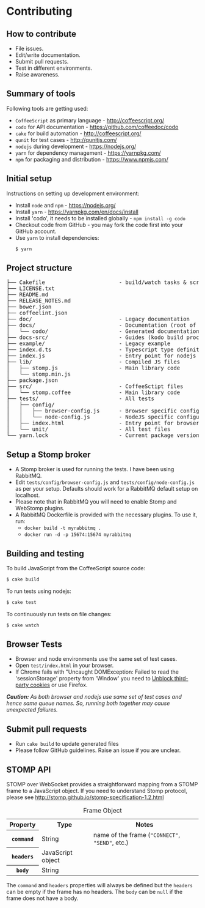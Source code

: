 # Contributing

## How to contribute

* File issues.
* Edit/write documentation.
* Submit pull requests.
* Test in different environments.
* Raise awareness.

## Summary of tools

Following tools are getting used:

* `CoffeeScript` as primary language - http://coffeescript.org/
* `codo` for API documentation - https://github.com/coffeedoc/codo
* `cake` for build automation - http://coffeescript.org/
* `qunit` for test cases - http://qunitjs.com/
* `nodejs` during development - https://nodejs.org/
* `yarn` for dependency management - https://yarnpkg.com/
* `npm` for packaging and distribution - https://www.npmjs.com/

## Initial setup

Instructions on setting up development environment:

* Install `node` and `npm` - https://nodejs.org/
* Install `yarn` - https://yarnpkg.com/en/docs/install
* Install 'codo', it needs to be installed globally - `npm install -g codo`
* Checkout code from GitHub - you may fork the code first into your GitHub account.
* Use `yarn` to install dependencies:
    ```bash
    $ yarn
    ```

## Project structure

<pre>
├── Cakefile                       - build/watch tasks & scripts
├── LICENSE.txt
├── README.md
├── RELEASE_NOTES.md
├── bower.json
├── coffeelint.json
├── doc/                           - Legacy documentation
├── docs/                          - Documentation (root of GitHub pages)
│   └── codo/                      - Generated documentation
├── docs-src/                      - Guides (kodo build process uses it)
├── example/                       - Legacy example 
├── index.d.ts                     - Typescript type definitions
├── index.js                       - Entry point for nodejs
├── lib/                           - Compiled JS files
│   ├── stomp.js                   - Main library code
│   └── stomp.min.js
├── package.json
├── src/                           - CoffeeSctipt files
│   └── stomp.coffee               - Main library code
├── tests/                         - All tests
│   ├── config/
│   │   ├── browser-config.js      - Browser specific configuration
│   │   └── node-config.js         - NodeJS specific configuration
│   ├── index.html                 - Entry point for browser tests
│   └── unit/                      - All test files
└── yarn.lock                      - Current package versions
</pre>

## Setup a Stomp broker

* A Stomp broker is used for running the tests. I have been using RabbitMQ.
* Edit `tests/config/browser-config.js` and `tests/config/node-config.js` as per
  your setup. Defaults should work for a RabbitMQ default setup on localhost.
* Please note that in RabbitMQ you will need to enable Stomp and WebStomp plugins.
* A RabbitMQ Dockerfile is provided with the necessary plugins. To use it, run:
    * `docker build -t myrabbitmq .`
    * `docker run -d -p 15674:15674 myrabbitmq`

## Building and testing

To build JavaScript from the CoffeeScript source code:

```bash
$ cake build
```

To run tests using nodejs:

```bash
$ cake test
```

To continuously run tests on file changes:

```bash
$ cake watch
```

## Browser Tests

* Browser and node environments use the same set of test cases.
* Open `test/index.html` in your browser.
* If Chrome fails with "Uncaught DOMException: Failed to read the 'sessionStorage' property from 'Window'
  you need to [Unblock third-party cookies](https://www.chromium.org/for-testers/bug-reporting-guidelines/uncaught-securityerror-failed-to-read-the-localstorage-property-from-window-access-is-denied-for-this-document) 
  or use Firefox.  

_**Caution:** As both browser and nodejs use same set of test cases and hence same queue
names. So, running both together may cause unexpected failures._

## Submit pull requests

* Run `cake build` to update generated files
* Please follow GitHub guidelines. Raise an issue if you are unclear.

## STOMP API

STOMP over WebSocket provides a straightforward mapping from a STOMP frame 
to a JavaScript object. If you need to understand Stomp protocol,
please see http://stomp.github.io/stomp-specification-1.2.html
                                                                  
<table>
<caption>Frame Object</caption>
<tr><th>Property<th>Type<th>Notes
<tr><th><code>command</code><td>String<td>name of the frame (<code>"CONNECT"</code>, <code>"SEND"</code>, etc.)
<tr><th><code>headers</code><td>JavaScript object<td>
<tr><th><code>body</code><td>String<td>
</table>


The `command` and `headers` properties will always be defined but the `headers` 
can be empty if the frame has no headers. The `body` can be `null` if the frame 
does not have a body.
